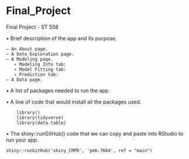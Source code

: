 

# Final_Project
Final Project - ST 558

• Brief description of the app and its purpose.

    – An About page. 
    – A Data Exploration page. 
    – A Modeling page. 
       ∗ Modeling Info tab:
       ∗ Model Fitting tab:
       ∗ Prediction tab:
    – A Data page.


• A list of packages needed to run the app.



• A line of code that would install all the packages used.

``` library(shiny)
    library()
    library(tidyverse)
    library(data.table)
```



• The shiny::runGitHub() code that we can copy and paste into RStudio to run your app.

` shiny::runGitHub('shiny_CMPD', 'pmb-7684', ref = "main") `
